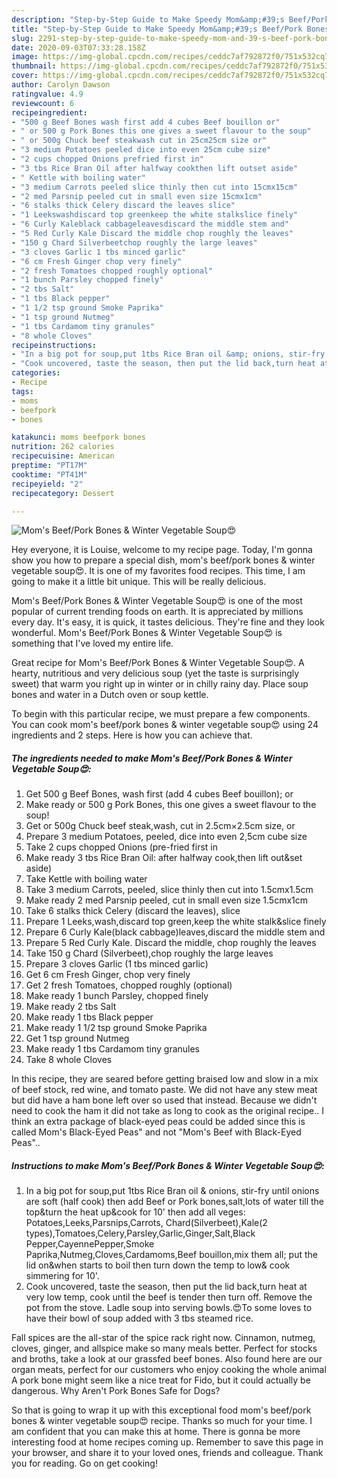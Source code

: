 ```yaml
---
description: "Step-by-Step Guide to Make Speedy Mom&amp;#39;s Beef/Pork Bones &amp;amp; Winter Vegetable Soup😍"
title: "Step-by-Step Guide to Make Speedy Mom&amp;#39;s Beef/Pork Bones &amp;amp; Winter Vegetable Soup😍"
slug: 2291-step-by-step-guide-to-make-speedy-mom-and-39-s-beef-pork-bones-and-amp-winter-vegetable-soup
date: 2020-09-03T07:33:28.158Z
image: https://img-global.cpcdn.com/recipes/ceddc7af792872f0/751x532cq70/moms-beefpork-bones-winter-vegetable-soup😍-recipe-main-photo.jpg
thumbnail: https://img-global.cpcdn.com/recipes/ceddc7af792872f0/751x532cq70/moms-beefpork-bones-winter-vegetable-soup😍-recipe-main-photo.jpg
cover: https://img-global.cpcdn.com/recipes/ceddc7af792872f0/751x532cq70/moms-beefpork-bones-winter-vegetable-soup😍-recipe-main-photo.jpg
author: Carolyn Dawson
ratingvalue: 4.9
reviewcount: 6
recipeingredient:
- "500 g Beef Bones wash first add 4 cubes Beef bouillon or"
- " or 500 g Pork Bones this one gives a sweet flavour to the soup"
- " or 500g Chuck beef steakwash cut in 25cm25cm size or"
- "3 medium Potatoes peeled dice into even 25cm cube size"
- "2 cups chopped Onions prefried first in"
- "3 tbs Rice Bran Oil after halfway cookthen lift outset aside"
- " Kettle with boiling water"
- "3 medium Carrots peeled slice thinly then cut into 15cmx15cm"
- "2 med Parsnip peeled cut in small even size 15cmx1cm"
- "6 stalks thick Celery discard the leaves slice"
- "1 Leekswashdiscard top greenkeep the white stalkslice finely"
- "6 Curly Kaleblack cabbageleavesdiscard the middle stem and"
- "5 Red Curly Kale Discard the middle chop roughly the leaves"
- "150 g Chard Silverbeetchop roughly the large leaves"
- "3 cloves Garlic 1 tbs minced garlic"
- "6 cm Fresh Ginger chop very finely"
- "2 fresh Tomatoes chopped roughly optional"
- "1 bunch Parsley chopped finely"
- "2 tbs Salt"
- "1 tbs Black pepper"
- "1 1/2 tsp ground Smoke Paprika"
- "1 tsp ground Nutmeg"
- "1 tbs Cardamom tiny granules"
- "8 whole Cloves"
recipeinstructions:
- "In a big pot for soup,put 1tbs Rice Bran oil &amp; onions, stir-fry until onions are soft (half cook) then add Beef or Pork bones,salt,lots of water till the top&amp;turn the heat up&amp;cook for 10&#39; then add all veges: Potatoes,Leeks,Parsnips,Carrots, Chard(Silverbeet),Kale(2 types),Tomatoes,Celery,Parsley,Garlic,Ginger,Salt,Black Pepper,CayennePepper,Smoke Paprika,Nutmeg,Cloves,Cardamoms,Beef bouillon,mix them all; put the lid on&amp;when starts to boil then turn down the temp to low&amp; cook simmering for 10&#39;."
- "Cook uncovered, taste the season, then put the lid back,turn heat at very low temp, cook until the beef is tender then turn off. Remove the pot from the stove. Ladle soup into serving bowls.😍To some loves to have their bowl of soup added with 3 tbs steamed rice."
categories:
- Recipe
tags:
- moms
- beefpork
- bones

katakunci: moms beefpork bones 
nutrition: 262 calories
recipecuisine: American
preptime: "PT17M"
cooktime: "PT41M"
recipeyield: "2"
recipecategory: Dessert

---
```



![Mom&#39;s Beef/Pork Bones &amp; Winter Vegetable Soup😍](https://img-global.cpcdn.com/recipes/ceddc7af792872f0/751x532cq70/moms-beefpork-bones-winter-vegetable-soup😍-recipe-main-photo.jpg)

Hey everyone, it is Louise, welcome to my recipe page. Today, I'm gonna show you how to prepare a special dish, mom&#39;s beef/pork bones &amp; winter vegetable soup😍. It is one of my favorites food recipes. This time, I am going to make it a little bit unique. This will be really delicious.

Mom&#39;s Beef/Pork Bones &amp; Winter Vegetable Soup😍 is one of the most popular of current trending foods on earth. It is appreciated by millions every day. It's easy, it is quick, it tastes delicious. They're fine and they look wonderful. Mom&#39;s Beef/Pork Bones &amp; Winter Vegetable Soup😍 is something that I've loved my entire life.

Great recipe for Mom&#39;s Beef/Pork Bones &amp; Winter Vegetable Soup😍. A hearty, nutritious and very delicious soup (yet the taste is surprisingly sweet) that warm you right up in winter or in chilly rainy day. Place soup bones and water in a Dutch oven or soup kettle.


To begin with this particular recipe, we must prepare a few components. You can cook mom&#39;s beef/pork bones &amp; winter vegetable soup😍 using 24 ingredients and 2 steps. Here is how you can achieve that.

<!--inarticleads1-->

##### The ingredients needed to make Mom&#39;s Beef/Pork Bones &amp; Winter Vegetable Soup😍:

1. Get 500 g Beef Bones, wash first (add 4 cubes Beef bouillon); or
1. Make ready  or 500 g Pork Bones, this one gives a sweet flavour to the soup!
1. Get  or 500g Chuck beef steak,wash, cut in 2.5cm×2.5cm size, or
1. Prepare 3 medium Potatoes, peeled, dice into even 2,5cm cube size
1. Take 2 cups chopped Onions (pre-fried first in
1. Make ready 3 tbs Rice Bran Oil: after halfway cook,then lift out&amp;set aside)
1. Take  Kettle with boiling water
1. Take 3 medium Carrots, peeled, slice thinly then cut into 1.5cmx1.5cm
1. Make ready 2 med Parsnip peeled, cut in small even size 1.5cmx1cm
1. Take 6 stalks thick Celery (discard the leaves), slice
1. Prepare 1 Leeks,wash,discard top green,keep the white stalk&amp;slice finely
1. Prepare 6 Curly Kale(black cabbage)leaves,discard the middle stem and
1. Prepare 5 Red Curly Kale. Discard the middle, chop roughly the leaves
1. Take 150 g Chard (Silverbeet),chop roughly the large leaves
1. Prepare 3 cloves Garlic (1 tbs minced garlic)
1. Get 6 cm Fresh Ginger, chop very finely
1. Get 2 fresh Tomatoes, chopped roughly (optional)
1. Make ready 1 bunch Parsley, chopped finely
1. Make ready 2 tbs Salt
1. Make ready 1 tbs Black pepper
1. Make ready 1 1/2 tsp ground Smoke Paprika
1. Get 1 tsp ground Nutmeg
1. Make ready 1 tbs Cardamom tiny granules
1. Take 8 whole Cloves


In this recipe, they are seared before getting braised low and slow in a mix of beef stock, red wine, and tomato paste. We did not have any stew meat but did have a ham bone left over so used that instead. Because we didn&#39;t need to cook the ham it did not take as long to cook as the original recipe.. I think an extra package of black-eyed peas could be added since this is called Mom&#39;s Black-Eyed Peas&#34; and not &#34;Mom&#39;s Beef with Black-Eyed Peas&#34;.. 

<!--inarticleads2-->

##### Instructions to make Mom&#39;s Beef/Pork Bones &amp; Winter Vegetable Soup😍:

1. In a big pot for soup,put 1tbs Rice Bran oil &amp; onions, stir-fry until onions are soft (half cook) then add Beef or Pork bones,salt,lots of water till the top&amp;turn the heat up&amp;cook for 10&#39; then add all veges: Potatoes,Leeks,Parsnips,Carrots, Chard(Silverbeet),Kale(2 types),Tomatoes,Celery,Parsley,Garlic,Ginger,Salt,Black Pepper,CayennePepper,Smoke Paprika,Nutmeg,Cloves,Cardamoms,Beef bouillon,mix them all; put the lid on&amp;when starts to boil then turn down the temp to low&amp; cook simmering for 10&#39;.
1. Cook uncovered, taste the season, then put the lid back,turn heat at very low temp, cook until the beef is tender then turn off. Remove the pot from the stove. Ladle soup into serving bowls.😍To some loves to have their bowl of soup added with 3 tbs steamed rice.


Fall spices are the all-star of the spice rack right now. Cinnamon, nutmeg, cloves, ginger, and allspice make so many meals better. Perfect for stocks and broths, take a look at our grassfed beef bones. Also found here are our organ meats, perfect for our customers who enjoy cooking the whole animal A pork bone might seem like a nice treat for Fido, but it could actually be dangerous. Why Aren&#39;t Pork Bones Safe for Dogs? 

So that is going to wrap it up with this exceptional food mom&#39;s beef/pork bones &amp; winter vegetable soup😍 recipe. Thanks so much for your time. I am confident that you can make this at home. There is gonna be more interesting food at home recipes coming up. Remember to save this page in your browser, and share it to your loved ones, friends and colleague. Thank you for reading. Go on get cooking!
